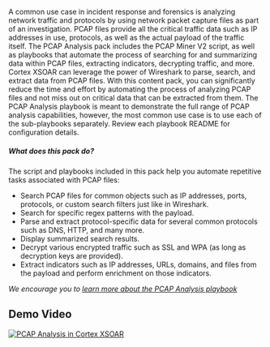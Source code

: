 A common use case in incident response and forensics is analyzing network traffic and protocols by using network packet capture files as part of an investigation. PCAP files provide all the critical traffic data such as IP addresses in use, protocols, as well as the actual payload of the traffic itself. 
The PCAP Analysis pack includes the PCAP Miner V2 script, as well as playbooks that automate the process of searching for and summarizing data within PCAP files, extracting indicators, decrypting traffic, and more. Cortex XSOAR can leverage the power of Wireshark to parse, search, and extract data from PCAP files. 
With this content pack, you can significantly reduce the time and effort by automating the process of analyzing PCAP files and not miss out on critical data that can be extracted from them.
The PCAP Analysis playbook is meant to demonstrate the full range of PCAP analysis capabilities, however, the most common use case is to use each of the sub-playbooks separately. Review each playbook README for configuration details. 

##### What does this pack do?

The script and playbooks included in this pack help you automate repetitive tasks associated with PCAP files:
- Search PCAP files for common objects such as IP addresses, ports, protocols, or custom search filters just like in Wireshark.
- Search for specific regex patterns with the payload.
- Parse and extract protocol-specific data for several common protocols such as DNS, HTTP, and many more.
- Display summarized search results.
- Decrypt various encrypted traffic such as SSL and WPA (as long as decryption keys are provided).
- Extract indicators such as IP addresses, URLs, domains, and files from the payload and perform enrichment on those indicators.

_We encourage you to [learn more about the PCAP Analysis playbook](https://xsoar.pan.dev/docs/reference/playbooks/pcap-analysis)_

## Demo Video
[![PCAP Analysis in Cortex XSOAR](../../doc_files/PCAP_Analysis_in_Cortex_XSOAR.jpg/n)](https://www.youtube.com/watch?v=VDUdBmGuVYQ "PCAP Analysis in Cortex XSOAR")

